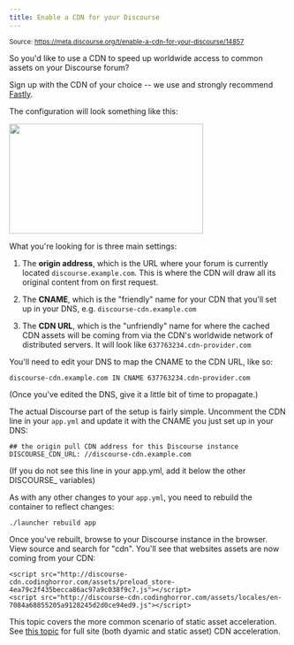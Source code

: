 ```yaml
---
title: Enable a CDN for your Discourse
---
```


<small class="doc-source">Source: https://meta.discourse.org/t/enable-a-cdn-for-your-discourse/14857</small>

So you'd like to use a CDN to speed up worldwide access to common assets on your Discourse forum? 

Sign up with the CDN of your choice -- we use and strongly recommend [Fastly](http://www.fastly.com/).

The configuration will look something like this:

<img src="//discourse-meta.s3-us-west-1.amazonaws.com/original/2X/6/66d6f0daf33b321ac959323936b4afdc9d054d7e.png" width="351" height="199"> 

What you're looking for is three main settings: 

1. The **origin address**, which is the URL where your forum is currently located `discourse.example.com`. This is where the CDN will draw all its original content from on first request.

2. The **CNAME**, which is the "friendly" name for your CDN that you'll set up in your DNS, e.g. `discourse-cdn.example.com`

3. The **CDN URL**, which is the "unfriendly" name for where the cached CDN assets will be coming from via the CDN's worldwide network of distributed servers. It will look like `637763234.cdn-provider.com`

You'll need to edit your DNS to map the CNAME to the CDN URL, like so:

`discourse-cdn.example.com IN CNAME 637763234.cdn-provider.com`

(Once you've edited the DNS, give it a little bit of time to propagate.)

The actual Discourse part of the setup is fairly simple. Uncomment the CDN line in your `app.yml` and update it with the CNAME you just set up in your DNS:

    ## the origin pull CDN address for this Discourse instance
    DISCOURSE_CDN_URL: //discourse-cdn.example.com

(If you do not see this line in your app.yml, add it below the other DISCOURSE_ variables)

As with any other changes to your `app.yml`, you need to rebuild the container to reflect changes:

    ./launcher rebuild app

Once you've rebuilt, browse to your Discourse instance in the browser. View source and search for "cdn". You'll see that websites assets are now coming from your CDN:

```
<script src="http://discourse-cdn.codinghorror.com/assets/preload_store-4ea79c2f435becca86ac97a9c038f9c7.js"></script>
<script src="http://discourse-cdn.codinghorror.com/assets/locales/en-7084a68855205a9128245d2d0ce94ed9.js"></script>
```

This topic covers the more common scenario of static asset acceleration. See [this topic](https://meta.discourse.org/t/full-site-cdn-acceleration-for-discourse/21467) for full site (both dyamic and static asset) CDN acceleration.
